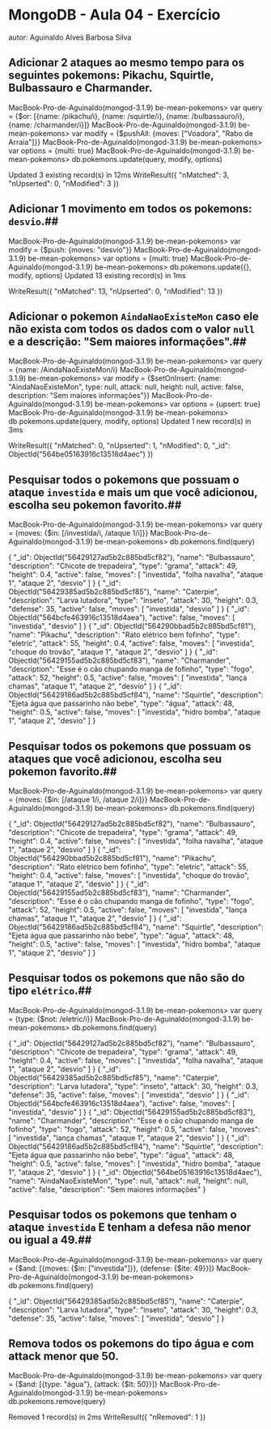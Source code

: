 # MongoDB - Aula 04 - Exercício
autor: Aguinaldo Alves Barbosa Silva

## **Adicionar** 2 ataques ao mesmo tempo para os seguintes pokemons: Pikachu, Squirtle, Bulbassauro e Charmander.

MacBook-Pro-de-Aguinaldo(mongod-3.1.9) be-mean-pokemons> var query = {$or: [{name: /pikachu/i}, {name: /squirtle/i}, {name: /bulbassauro/i}, {name: /charmander/i}]}
MacBook-Pro-de-Aguinaldo(mongod-3.1.9) be-mean-pokemons> var modify = {$pushAll: {moves: ["Voadora", "Rabo de Arraia"]}}
MacBook-Pro-de-Aguinaldo(mongod-3.1.9) be-mean-pokemons> var options = {multi: true}
MacBook-Pro-de-Aguinaldo(mongod-3.1.9) be-mean-pokemons> db.pokemons.update(query, modify, options)

Updated 3 existing record(s) in 12ms
WriteResult({
  "nMatched": 3,
  "nUpserted": 0,
  "nModified": 3
})



## **Adicionar** 1 movimento em todos os pokemons: `desvio`.##

MacBook-Pro-de-Aguinaldo(mongod-3.1.9) be-mean-pokemons> var modify = {$push: {moves: "desvio"}}
MacBook-Pro-de-Aguinaldo(mongod-3.1.9) be-mean-pokemons> var options = {multi: true}
MacBook-Pro-de-Aguinaldo(mongod-3.1.9) be-mean-pokemons> db.pokemons.update({}, modify, options)
Updated 13 existing record(s) in 1ms

WriteResult({
  "nMatched": 13,
  "nUpserted": 0,
  "nModified": 13
})


## **Adicionar** o pokemon `AindaNaoExisteMon` caso ele não exista com todos os dados com o valor `null` e a descrição: "Sem maiores informações".##

MacBook-Pro-de-Aguinaldo(mongod-3.1.9) be-mean-pokemons> var query = {name: /AindaNaoExisteMon/i}
MacBook-Pro-de-Aguinaldo(mongod-3.1.9) be-mean-pokemons> var modify = {$setOnInsert: {name: "AindaNaoExisteMon", type: null, attack: null, height: null, active: false, description: "Sem maiores informações"}}
MacBook-Pro-de-Aguinaldo(mongod-3.1.9) be-mean-pokemons> var options = {upsert: true}
MacBook-Pro-de-Aguinaldo(mongod-3.1.9) be-mean-pokemons> db.pokemons.update(query, modify, options)
Updated 1 new record(s) in 3ms

WriteResult({
  "nMatched": 0,
  "nUpserted": 1,
  "nModified": 0,
  "_id": ObjectId("564be05163916c13518d4aec")
})

## Pesquisar todos o pokemons que possuam o ataque `investida` e mais um que você adicionou, escolha seu pokemon favorito.##

MacBook-Pro-de-Aguinaldo(mongod-3.1.9) be-mean-pokemons> var query = {moves: {$in: [/investida/i, /ataque 1/i]}}
MacBook-Pro-de-Aguinaldo(mongod-3.1.9) be-mean-pokemons> db.pokemons.find(query)

{
  "_id": ObjectId("56429127ad5b2c885bd5cf82"),
  "name": "Bulbassauro",
  "description": "Chicote de trepadeira",
  "type": "grama",
  "attack": 49,
  "height": 0.4,
  "active": false,
  "moves": [
    "investida",
    "folha navalha",
    "ataque 1",
    "ataque 2",
    "desvio"
  ]
}
{
  "_id": ObjectId("56429385ad5b2c885bd5cf85"),
  "name": "Caterpie",
  "description": "Larva lutadora",
  "type": "inseto",
  "attack": 30,
  "height": 0.3,
  "defense": 35,
  "active": false,
  "moves": [
    "investida",
    "desvio"
  ]
}
{
  "_id": ObjectId("564bcfe463916c13518d4aea"),
  "active": false,
  "moves": [
    "investida",
    "desvio"
  ]
}
{
  "_id": ObjectId("564290bbad5b2c885bd5cf81"),
  "name": "Pikachu",
  "description": "Rato elétrico bem fofinho",
  "type": "eletric",
  "attack": 55,
  "height": 0.4,
  "active": false,
  "moves": [
    "investida",
    "choque do trovão",
    "ataque 1",
    "ataque 2",
    "desvio"
  ]
}
{
  "_id": ObjectId("56429155ad5b2c885bd5cf83"),
  "name": "Charmander",
  "description": "Esse é o cão chupando manga de fofinho",
  "type": "fogo",
  "attack": 52,
  "height": 0.5,
  "active": false,
  "moves": [
    "investida",
    "lança chamas",
    "ataque 1",
    "ataque 2",
    "desvio"
  ]
}
{
  "_id": ObjectId("56429186ad5b2c885bd5cf84"),
  "name": "Squirtle",
  "description": "Ejeta água que passarinho não bebe",
  "type": "água",
  "attack": 48,
  "height": 0.5,
  "active": false,
  "moves": [
    "investida",
    "hidro bomba",
    "ataque 1",
    "ataque 2",
    "desvio"
  ]
}

## Pesquisar **todos** os pokemons que possuam os ataques que você adicionou, escolha seu pokemon favorito.##

MacBook-Pro-de-Aguinaldo(mongod-3.1.9) be-mean-pokemons> var query = {moves: {$in: [/ataque 1/i, /ataque 2/i]}}
MacBook-Pro-de-Aguinaldo(mongod-3.1.9) be-mean-pokemons> db.pokemons.find(query)

{
  "_id": ObjectId("56429127ad5b2c885bd5cf82"),
  "name": "Bulbassauro",
  "description": "Chicote de trepadeira",
  "type": "grama",
  "attack": 49,
  "height": 0.4,
  "active": false,
  "moves": [
    "investida",
    "folha navalha",
    "ataque 1",
    "ataque 2",
    "desvio"
  ]
}
{
  "_id": ObjectId("564290bbad5b2c885bd5cf81"),
  "name": "Pikachu",
  "description": "Rato elétrico bem fofinho",
  "type": "eletric",
  "attack": 55,
  "height": 0.4,
  "active": false,
  "moves": [
    "investida",
    "choque do trovão",
    "ataque 1",
    "ataque 2",
    "desvio"
  ]
}
{
  "_id": ObjectId("56429155ad5b2c885bd5cf83"),
  "name": "Charmander",
  "description": "Esse é o cão chupando manga de fofinho",
  "type": "fogo",
  "attack": 52,
  "height": 0.5,
  "active": false,
  "moves": [
    "investida",
    "lança chamas",
    "ataque 1",
    "ataque 2",
    "desvio"
  ]
}
{
  "_id": ObjectId("56429186ad5b2c885bd5cf84"),
  "name": "Squirtle",
  "description": "Ejeta água que passarinho não bebe",
  "type": "água",
  "attack": 48,
  "height": 0.5,
  "active": false,
  "moves": [
    "investida",
    "hidro bomba",
    "ataque 1",
    "ataque 2",
    "desvio"
  ]
}

## Pesquisar **todos** os pokemons que não são do tipo `elétrico`.##

MacBook-Pro-de-Aguinaldo(mongod-3.1.9) be-mean-pokemons> var query = {type: {$not: /eletric/i}}
MacBook-Pro-de-Aguinaldo(mongod-3.1.9) be-mean-pokemons> db.pokemons.find(query)

{
  "_id": ObjectId("56429127ad5b2c885bd5cf82"),
  "name": "Bulbassauro",
  "description": "Chicote de trepadeira",
  "type": "grama",
  "attack": 49,
  "height": 0.4,
  "active": false,
  "moves": [
    "investida",
    "folha navalha",
    "ataque 1",
    "ataque 2",
    "desvio"
  ]
}
{
  "_id": ObjectId("56429385ad5b2c885bd5cf85"),
  "name": "Caterpie",
  "description": "Larva lutadora",
  "type": "inseto",
  "attack": 30,
  "height": 0.3,
  "defense": 35,
  "active": false,
  "moves": [
    "investida",
    "desvio"
  ]
}
{
  "_id": ObjectId("564bcfe463916c13518d4aea"),
  "active": false,
  "moves": [
    "investida",
    "desvio"
  ]
}
{
  "_id": ObjectId("56429155ad5b2c885bd5cf83"),
  "name": "Charmander",
  "description": "Esse é o cão chupando manga de fofinho",
  "type": "fogo",
  "attack": 52,
  "height": 0.5,
  "active": false,
  "moves": [
    "investida",
    "lança chamas",
    "ataque 1",
    "ataque 2",
    "desvio"
  ]
}
{
  "_id": ObjectId("56429186ad5b2c885bd5cf84"),
  "name": "Squirtle",
  "description": "Ejeta água que passarinho não bebe",
  "type": "água",
  "attack": 48,
  "height": 0.5,
  "active": false,
  "moves": [
    "investida",
    "hidro bomba",
    "ataque 1",
    "ataque 2",
    "desvio"
  ]
}
{
  "_id": ObjectId("564be05163916c13518d4aec"),
  "name": "AindaNaoExisteMon",
  "type": null,
  "attack": null,
  "height": null,
  "active": false,
  "description": "Sem maiores informações"
}

## Pesquisar **todos** os pokemons que tenham o ataque `investida` **E** tenham a defesa **não menor ou igual** a 49.##

MacBook-Pro-de-Aguinaldo(mongod-3.1.9) be-mean-pokemons> var query = {$and: [{moves: {$in: ["investida"]}}, {defense: {$lte: 49}}]}
MacBook-Pro-de-Aguinaldo(mongod-3.1.9) be-mean-pokemons> db.pokemons.find(query)

{
  "_id": ObjectId("56429385ad5b2c885bd5cf85"),
  "name": "Caterpie",
  "description": "Larva lutadora",
  "type": "inseto",
  "attack": 30,
  "height": 0.3,
  "defense": 35,
  "active": false,
  "moves": [
    "investida",
    "desvio"
  ]
}

## Remova **todos** os pokemons do tipo água e com attack menor que 50.

MacBook-Pro-de-Aguinaldo(mongod-3.1.9) be-mean-pokemons> var query = {$and: [{type: "água"}, {attack: {$lt: 50}}]}
MacBook-Pro-de-Aguinaldo(mongod-3.1.9) be-mean-pokemons> db.pokemons.remove(query)

Removed 1 record(s) in 2ms
WriteResult({
  "nRemoved": 1
})
